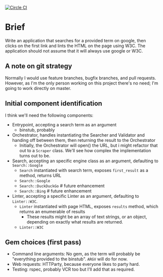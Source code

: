 [![Circle CI](https://circleci.com/gh/kalleth/first-result-linter/tree/master.svg?style=svg)](https://circleci.com/gh/kalleth/first-result-linter/tree/master)

# Brief

Write an application that searches for a provided term on google, then clicks
on the first link and lints the HTML on the page using W3C. The application
should not assume that it will always use google or W3C.

## A note on git strategy

Normally I would use feature branches, bugfix branches, and pull requests.
However, as I'm the only person working on this project there's no need; I'm
going to work directly on master.

## Initial component identification

I think we'll need the following components:

* Entrypoint, accepting a search term as an argument
  * binstub, probably
* Orchestrator, handles instantiating the Searcher and Validator and handing
  off between them, then returning the result to the Orchestrator
  * Initially, the Orchestrator will open() the URL, but i might refactor that
    out to a `Scraper` class. We'll see how complex the implementation turns
    out to be.
* Search, accepting an specific engine class as an argument, defaulting to
  `Search::Google`
  * `Search` instantiated with search term, exposes `first_result` as a method,
    returns URL
  * `Search::Google`
  * `Search::DuckDuckGo` # future enhancement
  * `Search::Bing` # future enhancement
* Linter, accepting a specific Linter as an argument, defaulting to
  `Linter::W3C`.
  * `Linter` instantiated with page HTML, exposes `results` method, which
    returns an enumerable of results
    * These results might be an array of text strings, or an object, depending
      on exactly what results are returned.
  * `Linter::W3C`

## Gem choices (first pass)
* Command line arguments: No gem, as the term will probably be "everything
  provided to the binstub". `ARGV` will do for now.
* Web requests: HTTParty, because everyone likes to party hard.
* Testing: rspec, probably VCR too but I'll add that as required.
